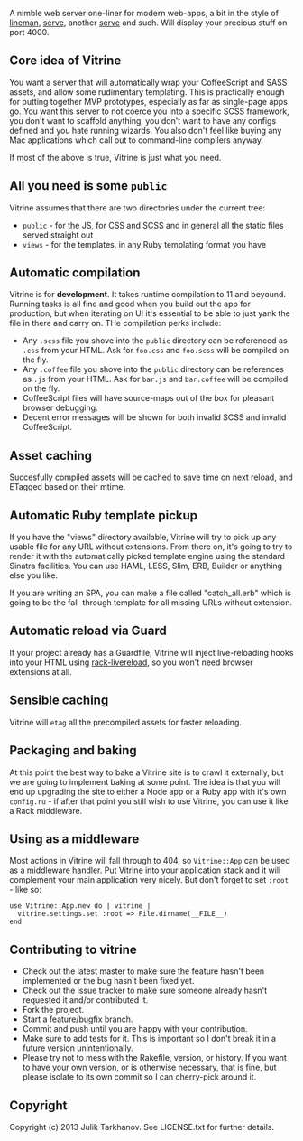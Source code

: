 A nimble web server one-liner for modern web-apps, a bit in the style of
[lineman](https://github.com/testdouble/lineman), [serve](https://github.com/visionmedia/serve),
another [serve](https://github.com/jlong/serve) and such. Will display your precious stuff on port 4000.

## Core idea of Vitrine

You want a server that will automatically wrap your CoffeeScript and SASS assets, and allow
some rudimentary templating. This is practically enough for putting together MVP prototypes,
especially as far as single-page apps go. You want this server to not coerce you into a specific
SCSS framework, you don't want to scaffold anything, you don't want to have any configs defined and
you hate running wizards. You also don't feel like buying any Mac applications which call out
to command-line compilers anyway.

If most of the above is true, Vitrine is just what you need.

## All you need is some `public`

Vitrine assumes that there are two directories under the current tree:
* `public` - for the JS, for CSS and SCSS and in general all the static files served straight out
* `views` - for the templates, in any Ruby templating format you have

## Automatic compilation

Vitrine is for **development**. It takes runtime compilation to 11 and beyound. Running tasks
is all fine and good when you build out the app for production, but when iterating on UI it's essential
to be able to just yank the file in there and carry on. THe compilation perks include:

* Any `.scss` file you shove into the `public` directory can be referenced as `.css` from your HTML.
  Ask for `foo.css` and `foo.scss` will be compiled on the fly.
* Any `.coffee` file you shove into the `public` directory can be references as `.js` from your HTML.
  Ask for `bar.js` and `bar.coffee` will be compiled on the fly.
* CoffeeScript files will have source-maps out of the box for pleasant browser debugging.
* Decent error messages will be shown for both invalid SCSS and invalid CoffeeScript.

## Asset caching

Succesfully compiled assets will be cached to save time on next reload, and ETagged based on their
mtime.

## Automatic Ruby template pickup

If you have the "views" directory available, Vitrine will try to pick up any usable file for any URL without extensions.
From there on, it's going to try to render it with the automatically picked template engine using the
standard Sinatra facilities. You can use HAML, LESS, Slim, ERB, Builder or anything else you like.

If you are writing an SPA, you can make a file called "catch_all.erb" which is going to be 
the fall-through template for all missing URLs without extension.

## Automatic reload via Guard

If your project already has a Guardfile, Vitrine will inject live-reloading hooks into your HTML using
[rack-livereload](https://github.com/johnbintz/rack-livereload), so you won't need browser extensions at all.

## Sensible caching

Vitrine will `etag` all the precompiled assets for faster reloading.

## Packaging and baking

At this point the best way to bake a Vitrine site is to crawl it externally, but we are going to implement
baking at some point. The idea is that you will end up upgrading the site to either a Node app or a Ruby app
with it's own `config.ru` - if after that point you still wish to use Vitrine, you can use it like a Rack
middleware.

## Using as a middleware

Most actions in Vitrine will fall through to 404, so `Vitrine::App` can be used as a middleware handler.
Put Vitrine into your application stack and it will complement your main application very nicely. But don't
forget to set `:root` - like so:

    use Vitrine::App.new do | vitrine |
      vitrine.settings.set :root => File.dirname(__FILE__)
    end

## Contributing to vitrine
 
* Check out the latest master to make sure the feature hasn't been implemented or the bug hasn't been fixed yet.
* Check out the issue tracker to make sure someone already hasn't requested it and/or contributed it.
* Fork the project.
* Start a feature/bugfix branch.
* Commit and push until you are happy with your contribution.
* Make sure to add tests for it. This is important so I don't break it in a future version unintentionally.
* Please try not to mess with the Rakefile, version, or history. If you want to have your own version, or is otherwise necessary, that is fine, but please isolate to its own commit so I can cherry-pick around it.

## Copyright

Copyright (c) 2013 Julik Tarkhanov. See LICENSE.txt for
further details.

